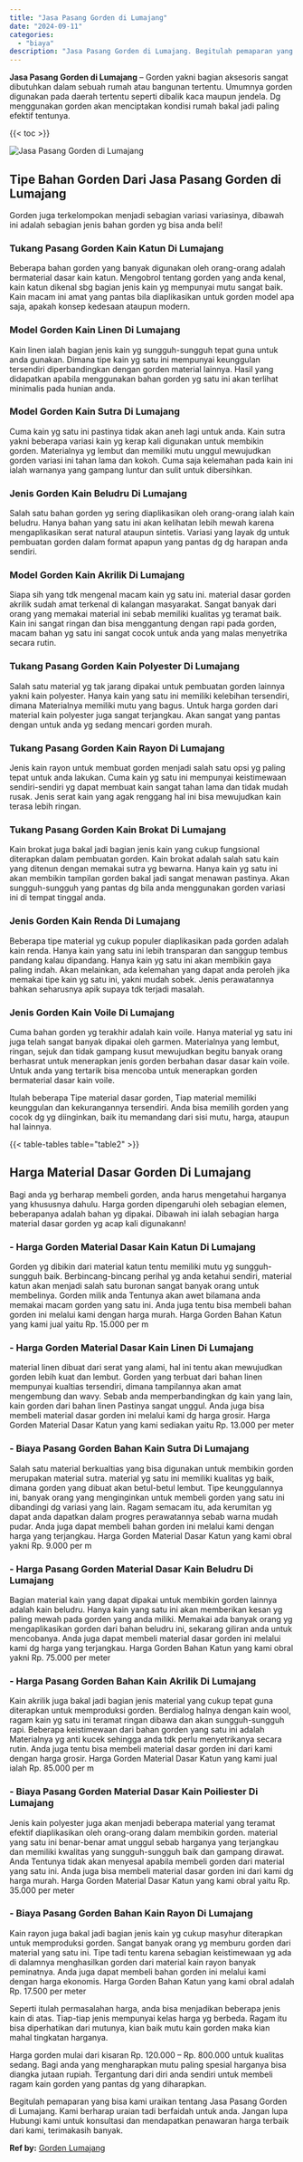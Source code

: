 ```yaml
---
title: "Jasa Pasang Gorden di Lumajang"
date: "2024-09-11"
categories: 
  - "biaya"
description: "Jasa Pasang Gorden di Lumajang. Begitulah pemaparan yang bisa kami uraikan tentang Jasa Pasang Gorden di Lumajang. Kami berharap uraian tadi berfaidah untuk..."
---
```


**Jasa Pasang Gorden di Lumajang** – Gorden yakni bagian aksesoris sangat dibutuhkan dalam sebuah rumah atau bangunan tertentu. Umumnya gorden digunakan pada daerah tertentu seperti dibalik kaca maupun jendela. Dg menggunakan gorden akan menciptakan kondisi rumah bakal jadi paling efektif tentunya.

{{< toc >}}

![Jasa Pasang Gorden di Lumajang](/images/pasang-gorden-murah06.png)

## Tipe Bahan Gorden Dari Jasa Pasang Gorden di Lumajang

Gorden juga terkelompokan menjadi sebagian variasi variasinya, dibawah ini adalah sebagian jenis bahan gorden yg bisa anda beli!

### Tukang Pasang Gorden Kain Katun Di Lumajang

Beberapa bahan gorden yang banyak digunakan oleh orang-orang adalah bermaterial dasar kain katun. Mengobrol tentang gorden yang anda kenal, kain katun dikenal sbg bagian jenis kain yg mempunyai mutu sangat baik. Kain macam ini amat yang pantas bila diaplikasikan untuk gorden model apa saja, apakah konsep kedesaan ataupun modern.

### Model Gorden Kain Linen Di Lumajang

Kain linen ialah bagian jenis kain yg sungguh-sungguh tepat guna untuk anda gunakan. Dimana tipe kain yg satu ini mempunyai keunggulan tersendiri diperbandingkan dengan gorden material lainnya. Hasil yang didapatkan apabila menggunakan bahan gorden yg satu ini akan terlihat minimalis pada hunian anda.

### Model Gorden Kain Sutra Di Lumajang

Cuma kain yg satu ini pastinya tidak akan aneh lagi untuk anda. Kain sutra yakni beberapa variasi kain yg kerap kali digunakan untuk membikin gorden. Materialnya yg lembut dan memiliki mutu unggul mewujudkan gorden variasi ini tahan lama dan kokoh. Cuma saja kelemahan pada kain ini ialah warnanya yang gampang luntur dan sulit untuk dibersihkan.

### Jenis Gorden Kain Beludru Di Lumajang

Salah satu bahan gorden yg sering diaplikasikan oleh orang-orang ialah kain beludru. Hanya bahan yang satu ini akan kelihatan lebih mewah karena mengaplikasikan serat natural ataupun sintetis. Variasi yang layak dg untuk pembuatan gorden dalam format apapun yang pantas dg dg harapan anda sendiri.

### Model Gorden Kain Akrilik Di Lumajang

Siapa sih yang tdk mengenal macam kain yg satu ini. material dasar gorden akrilik sudah amat terkenal di kalangan masyarakat. Sangat banyak dari orang yang memakai material ini sebab memiliki kualitas yg teramat baik. Kain ini sangat ringan dan bisa menggantung dengan rapi pada gorden, macam bahan yg satu ini sangat cocok untuk anda yang malas menyetrika secara rutin.

### Tukang Pasang Gorden Kain Polyester Di Lumajang

Salah satu material yg tak jarang dipakai untuk pembuatan gorden lainnya yakni kain polyester. Hanya kain yang satu ini memiliki kelebihan tersendiri, dimana Materialnya memiliki mutu yang bagus. Untuk harga gorden dari material kain polyester juga sangat terjangkau. Akan sangat yang pantas dengan untuk anda yg sedang mencari gorden murah.

### Tukang Pasang Gorden Kain Rayon Di Lumajang

Jenis kain rayon untuk membuat gorden menjadi salah satu opsi yg paling tepat untuk anda lakukan. Cuma kain yg satu ini mempunyai keistimewaan sendiri-sendiri yg dapat membuat kain sangat tahan lama dan tidak mudah rusak. Jenis serat kain yang agak renggang hal ini bisa mewujudkan kain terasa lebih ringan.

### Tukang Pasang Gorden Kain Brokat Di Lumajang

Kain brokat juga bakal jadi bagian jenis kain yang cukup fungsional diterapkan dalam pembuatan gorden. Kain brokat adalah salah satu kain yang ditenun dengan memakai sutra yg bewarna. Hanya kain yg satu ini akan membikin tampilan gorden bakal jadi sangat menawan pastinya. Akan sungguh-sungguh yang pantas dg bila anda menggunakan gorden variasi ini di tempat tinggal anda.

### Jenis Gorden Kain Renda Di Lumajang

Beberapa tipe material yg cukup populer diaplikasikan pada gorden adalah kain renda. Hanya kain yang satu ini lebih transparan dan sanggup tembus pandang kalau dipandang. Hanya kain yg satu ini akan membikin gaya paling indah. Akan melainkan, ada kelemahan yang dapat anda peroleh jika memakai tipe kain yg satu ini, yakni mudah sobek. Jenis perawatannya bahkan seharusnya apik supaya tdk terjadi masalah.

### Jenis Gorden Kain Voile Di Lumajang

Cuma bahan gorden yg terakhir adalah kain voile. Hanya material yg satu ini juga telah sangat banyak dipakai oleh garmen. Materialnya yang lembut, ringan, sejuk dan tidak gampang kusut mewujudkan begitu banyak orang berhasrat untuk menerapkan jenis gorden berbahan dasar dasar kain voile. Untuk anda yang tertarik bisa mencoba untuk menerapkan gorden bermaterial dasar kain voile.

Itulah beberapa Tipe material dasar gorden, Tiap material memiliki keunggulan dan kekurangannya tersendiri. Anda bisa memilih gorden yang cocok dg yg diinginkan, baik itu memandang dari sisi mutu, harga, ataupun hal lainnya.

{{< table-tables table="table2" >}}

## Harga Material Dasar Gorden Di Lumajang

Bagi anda yg berharap membeli gorden, anda harus mengetahui harganya yang khususnya dahulu. Harga gorden dipengaruhi oleh sebagian elemen, beberapanya adalah bahan yg dipakai. Dibawah ini ialah sebagian harga material dasar gorden yg acap kali digunakann!

### \- Harga Gorden Material Dasar Kain Katun Di Lumajang

Gorden yg dibikin dari material katun tentu memiliki mutu yg sungguh-sungguh baik. Berbincang-bincang perihal yg anda ketahui sendiri, material katun akan menjadi salah satu buronan sangat banyak orang untuk membelinya. Gorden milik anda Tentunya akan awet bilamana anda memakai macam gorden yang satu ini. Anda juga tentu bisa membeli bahan gorden ini melalui kami dengan harga murah. Harga Gorden Bahan Katun yang kami jual yaitu Rp. 15.000 per m

### \- Harga Gorden Material Dasar Kain Linen Di Lumajang

material linen dibuat dari serat yang alami, hal ini tentu akan mewujudkan gorden lebih kuat dan lembut. Gorden yang terbuat dari bahan linen mempunyai kualtias tersendiri, dimana tampilannya akan amat mengembung dan wavy. Sebab anda memperbandingkan dg kain yang lain, kain gorden dari bahan linen Pastinya sangat unggul. Anda juga bisa membeli material dasar gorden ini melalui kami dg harga grosir. Harga Gorden Material Dasar Katun yang kami sediakan yaitu Rp. 13.000 per meter

### \- Biaya Pasang Gorden Bahan Kain Sutra Di Lumajang

Salah satu material berkualtias yang bisa digunakan untuk membikin gorden merupakan material sutra. material yg satu ini memiliki kualitas yg baik, dimana gorden yang dibuat akan betul-betul lembut. Tipe keunggulannya ini, banyak orang yang menginginkan untuk membeli gorden yang satu ini dibandingi dg variasi yang lain. Ragam semacam itu, ada kerumitan yg dapat anda dapatkan dalam progres perawatannya sebab warna mudah pudar. Anda juga dapat membeli bahan gorden ini melalui kami dengan harga yang terjangkau. Harga Gorden Material Dasar Katun yang kami obral yakni Rp. 9.000 per m

### \- Harga Pasang Gorden Material Dasar Kain Beludru Di Lumajang

Bagian material kain yang dapat dipakai untuk membikin gorden lainnya adalah kain beludru. Hanya kain yang satu ini akan memberikan kesan yg paling mewah pada gorden yang anda miliki. Memakai ada banyak orang yg mengaplikasikan gorden dari bahan beludru ini, sekarang giliran anda untuk mencobanya. Anda juga dapat membeli material dasar gorden ini melalui kami dg harga yang terjangkau. Harga Gorden Bahan Katun yang kami obral yakni Rp. 75.000 per meter

### \- Harga Pasang Gorden Bahan Kain Akrilik Di Lumajang

Kain akrilik juga bakal jadi bagian jenis material yang cukup tepat guna diterapkan untuk memproduksi gorden. Berdialog halnya dengan kain wool, ragam kain yg satu ini teramat ringan dibawa dan akan sungguh-sungguh rapi. Beberapa keistimewaan dari bahan gorden yang satu ini adalah Materialnya yg anti kucek sehingga anda tdk perlu menyetrikanya secara rutin. Anda juga tentu bisa membeli material dasar gorden ini dari kami dengan harga grosir. Harga Gorden Material Dasar Katun yang kami jual ialah Rp. 85.000 per m

### \- Biaya Pasang Gorden Material Dasar Kain Poiliester Di Lumajang

Jenis kain polyester juga akan menjadi beberapa material yang teramat efektif diaplikasikan oleh orang-orang dalam membikin gorden. material yang satu ini benar-benar amat unggul sebab harganya yang terjangkau dan memiliki kwalitas yang sungguh-sungguh baik dan gampang dirawat. Anda Tentunya tidak akan menyesal apabila membeli gorden dari material yang satu ini. Anda juga bisa membeli material dasar gorden ini dari kami dg harga murah. Harga Gorden Material Dasar Katun yang kami obral yaitu Rp. 35.000 per meter

### \- Biaya Pasang Gorden Bahan Kain Rayon Di Lumajang

Kain rayon juga bakal jadi bagian jenis kain yg cukup masyhur diterapkan untuk memproduksi gorden. Sangat banyak orang yg memburu gorden dari material yang satu ini. Tipe tadi tentu karena sebagian keistimewaan yg ada di dalamnya menghasilkan gorden dari material kain rayon banyak peminatnya. Anda juga dapat membeli bahan gorden ini melalui kami dengan harga ekonomis. Harga Gorden Bahan Katun yang kami obral adalah Rp. 17.500 per meter

Seperti itulah permasalahan harga, anda bisa menjadikan beberapa jenis kain di atas. Tiap-tiap jenis mempunyai kelas harga yg berbeda. Ragam itu bisa diperhatikan dari mutunya, kian baik mutu kain gorden maka kian mahal tingkatan harganya.

Harga gorden mulai dari kisaran Rp. 120.000 – Rp. 800.000 untuk kualitas sedang. Bagi anda yang mengharapkan mutu paling spesial harganya bisa diangka jutaan rupiah. Tergantung dari diri anda sendiri untuk membeli ragam kain gorden yang pantas dg yang diharapkan.

Begitulah pemaparan yang bisa kami uraikan tentang Jasa Pasang Gorden di Lumajang. Kami berharap uraian tadi berfaidah untuk anda. Jangan lupa Hubungi kami untuk konsultasi dan mendapatkan penawaran harga terbaik dari kami, terimakasih banyak.

**Ref by:**  [Gorden  Lumajang](https://id.wikipedia.org/wiki/Gorden)

